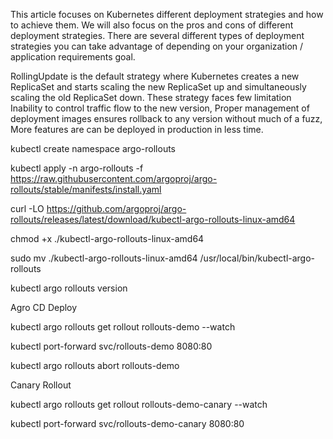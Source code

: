 This article focuses on Kubernetes different deployment strategies and how to achieve them. We will also focus on the pros and cons of different deployment strategies.
There are several different types of deployment strategies you can take advantage of depending on your organization / application requirements goal.

RollingUpdate is the default strategy where Kubernetes creates a new ReplicaSet and starts scaling the new ReplicaSet up and simultaneously scaling the old ReplicaSet down. These strategy faces few limitation Inability to control traffic flow to the new version, Proper management of deployment images ensures rollback to any version without much of a fuzz, More features are can be deployed in production in less time.

kubectl create namespace argo-rollouts

kubectl apply -n argo-rollouts -f https://raw.githubusercontent.com/argoproj/argo-rollouts/stable/manifests/install.yaml

curl -LO https://github.com/argoproj/argo-rollouts/releases/latest/download/kubectl-argo-rollouts-linux-amd64

chmod +x ./kubectl-argo-rollouts-linux-amd64

sudo mv ./kubectl-argo-rollouts-linux-amd64 /usr/local/bin/kubectl-argo-rollouts

kubectl argo rollouts version

Agro CD Deploy

kubectl argo rollouts get rollout rollouts-demo --watch

kubectl port-forward svc/rollouts-demo 8080:80


kubectl argo rollouts abort rollouts-demo


Canary Rollout 


kubectl argo rollouts get rollout rollouts-demo-canary --watch 


kubectl port-forward svc/rollouts-demo-canary 8080:80


